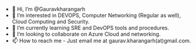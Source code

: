 - 👋 Hi, I’m @Gauravkharangarh
- 👀 I’m interested in DEVOPS, Computer Networking (Regular as well), Cloud Computing and Security.
- 🌱 I’m currently learning SRE and DevOPS tools and procedures.
- 💞️ I’m looking to collaborate on Azure Cloud and networking.
- 📫 How to reach me - Just email me at gaurav.kharangarh(at)gmail.com.

<!---
Gauravkharangarh/Gauravkharangarh is a ✨ special ✨ repository because its `README.md` (this file) appears on your GitHub profile.
You can click the Preview link to take a look at your changes.
--->
